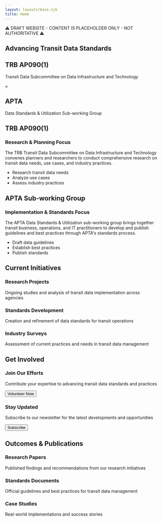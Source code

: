```yaml
---
layout: layouts/base.njk
title: Home
---
```


<div class="draft-banner">
    ⚠️ DRAFT WEBSITE - CONTENT IS PLACEHOLDER ONLY - NOT AUTHORITATIVE ⚠️
</div>

<section id="hero">
    <div class="container">
        <h1>Advancing Transit Data Standards</h1>
        <div class="hero-content">
            <div class="group-box trb">
                <h2>TRB AP090(1)</h2>
                <p>Transit Data Subcommittee on Data Infrastructure and Technology</p>
            </div>
            <div class="collaboration-symbol">×</div>
            <div class="group-box apta">
                <h2>APTA</h2>
                <p>Data Standards & Utilization Sub-working Group</p>
            </div>
        </div>
    </div>
</section>

<section id="about">
    <div class="container">
        <div class="group-detail trb">
            <h2>TRB AP090(1)</h2>
            <h3>Research & Planning Focus</h3>
            <p>The TRB Transit Data Subcommittee on Data Infrastructure and Technology convenes planners and researchers to conduct comprehensive research on transit data needs, use cases, and industry practices.</p>
            <ul class="mission-points">
                <li>Research transit data needs</li>
                <li>Analyze use cases</li>
                <li>Assess industry practices</li>
            </ul>
        </div>
        <div class="group-detail apta">
            <h2>APTA Sub-working Group</h2>
            <h3>Implementation & Standards Focus</h3>
            <p>The APTA Data Standards & Utilization sub-working group brings together transit business, operations, and IT practitioners to develop and publish guidelines and best practices through APTA's standards process.</p>
            <ul class="mission-points">
                <li>Draft data guidelines</li>
                <li>Establish best practices</li>
                <li>Publish standards</li>
            </ul>
        </div>
    </div>
</section>

<section id="initiatives">
    <div class="container">
        <h2>Current Initiatives</h2>
        <div class="initiatives-grid">
            <div class="initiative-card">
                <h3>Research Projects</h3>
                <p>Ongoing studies and analysis of transit data implementation across agencies</p>
            </div>
            <div class="initiative-card">
                <h3>Standards Development</h3>
                <p>Creation and refinement of data standards for transit operations</p>
            </div>
            <div class="initiative-card">
                <h3>Industry Surveys</h3>
                <p>Assessment of current practices and needs in transit data management</p>
            </div>
        </div>
    </div>
</section>

<section id="volunteer">
    <div class="container">
        <h2>Get Involved</h2>
        <div class="volunteer-grid">
            <div class="volunteer-card">
                <h3>Join Our Efforts</h3>
                <p>Contribute your expertise to advancing transit data standards and practices</p>
                <button class="cta-button">Volunteer Now</button>
            </div>
            <div class="volunteer-card">
                <h3>Stay Updated</h3>
                <p>Subscribe to our newsletter for the latest developments and opportunities</p>
                <button class="cta-button">Subscribe</button>
            </div>
        </div>
    </div>
</section>

<section id="outcomes">
    <div class="container">
        <h2>Outcomes & Publications</h2>
        <div class="outcomes-grid">
            <div class="outcome-card">
                <h3>Research Papers</h3>
                <p>Published findings and recommendations from our research initiatives</p>
            </div>
            <div class="outcome-card">
                <h3>Standards Documents</h3>
                <p>Official guidelines and best practices for transit data management</p>
            </div>
            <div class="outcome-card">
                <h3>Case Studies</h3>
                <p>Real-world implementations and success stories</p>
            </div>
        </div>
    </div>
</section>
